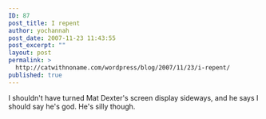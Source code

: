 ```yaml
---
ID: 87
post_title: I repent
author: yochannah
post_date: 2007-11-23 11:43:55
post_excerpt: ""
layout: post
permalink: >
  http://catwithnoname.com/wordpress/blog/2007/11/23/i-repent/
published: true
---
```

I shouldn't have turned Mat Dexter's screen display sideways, and he says I should say he's god. He's silly though.